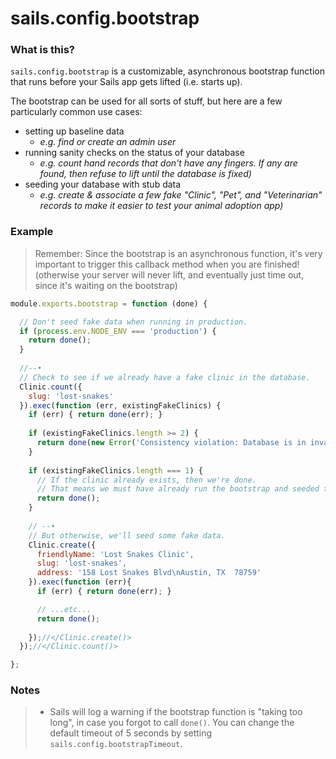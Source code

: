 # sails.config.bootstrap

### What is this?
`sails.config.bootstrap` is a customizable, asynchronous bootstrap function that runs before your Sails app gets lifted (i.e. starts up).

The bootstrap can be used for all sorts of stuff, but here are a few particularly common use cases:
  + setting up baseline data
    + _e.g. find or create an admin user_
  + running sanity checks on the status of your database
    + _e.g. count hand records that don't have any fingers. If any are found, then refuse to lift until the database is fixed)_
  + seeding your database with stub data
    + _e.g. create & associate a few fake "Clinic", "Pet", and "Veterinarian" records to make it easier to test your animal adoption app)_


### Example

> Remember: Since the bootstrap is an asynchronous function, it's very important to trigger this callback method when you are finished!
> (otherwise your server will never lift, and eventually just time out, since it's waiting on the bootstrap)

```javascript
module.exports.bootstrap = function (done) {

  // Don't seed fake data when running in production.
  if (process.env.NODE_ENV === 'production') {
    return done();
  }
  
  //--•
  // Check to see if we already have a fake clinic in the database.
  Clinic.count({
    slug: 'lost-snakes'
  }).exec(function (err, existingFakeClinics) {
    if (err) { return done(err); }
    
    if (existingFakeClinics.length >= 2) {
      return done(new Error('Consistency violation: Database is in invalid state: There should never be more than one fake clinic!'));
    }
    
    if (existingFakeClinics.length === 1) {
      // If the clinic already exists, then we're done.
      // That means we must have already run the bootstrap and seeded the fake data.
      return done();
    }
    
    // --•
    // But otherwise, we'll seed some fake data.
    Clinic.create({
      friendlyName: 'Lost Snakes Clinic',
      slug: 'lost-snakes',
      address: '158 Lost Snakes Blvd\nAustin, TX  78759'
    }).exec(function (err){
      if (err) { return done(err); }

      // ...etc...
      return done();
      
    });//</Clinic.create()>
  });//</Clinic.count()>

};
```


### Notes

> - Sails will log a warning if the bootstrap function is "taking too long", in case you forgot to call `done()`.  You can change the default timeout of 5 seconds by setting `sails.config.bootstrapTimeout`.

<docmeta name="displayName" value="sails.config.bootstrap()">
<docmeta name="pageType" value="property">
